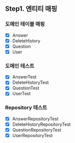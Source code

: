 ## Step1. 엔티티 매핑
### 도메인 테이블 매핑
- [X] Answer
- [X] DeleteHistory
- [X] Question
- [X] User
### 도메인 테스트
- [X] AnswerTest
- [X] DeleteHistoryTest
- [X] QuestionTest
- [X] UserTest
### Repository 테스트
- [X] AnswerRepositoryTest
- [X] DeleteHistoryRepositoryTest
- [X] QuestionRepositoryTest
- [X] UserRepositoryTest
